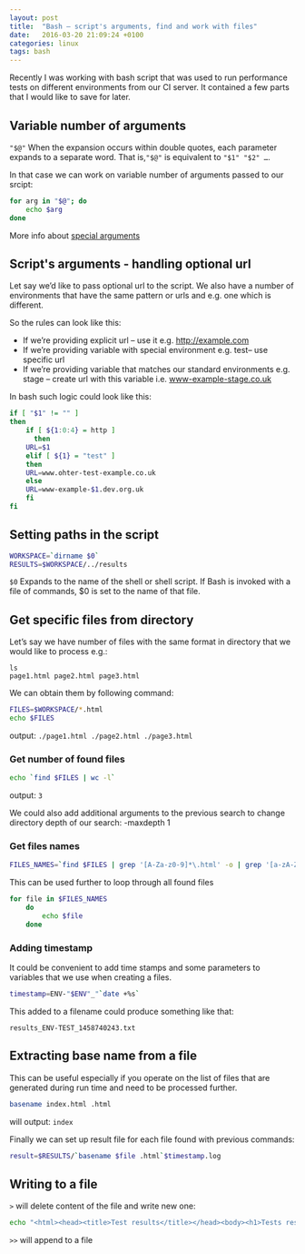 ```yaml
---
layout: post
title:  "Bash – script's arguments, find and work with files"
date:   2016-03-20 21:09:24 +0100
categories: linux
tags: bash
---
```

Recently I was working with bash script that was used to run performance tests on different environments from our CI server. It contained a few parts that I would like to save for later. 

## Variable number of arguments
`"$@"`
When the expansion occurs within double quotes, each parameter expands to a separate word. That is,`"$@"` is equivalent to `"$1" "$2" …`.

In that case we can work on variable number of arguments passed to our srcipt:

```bash
for arg in "$@"; do
    echo $arg
done
```

More info about [special arguments](https://www.gnu.org/software/bash/manual/html_node/Special-Parameters.html)

## Script's arguments - handling optional url

Let say we’d like to pass optional url to the script. We also have a number of environments that have the same pattern or urls and e.g. one which is different.

So the rules can look like this:

- If we’re providing explicit url – use it e.g. http://example.com
- If we’re providing variable with special environment e.g. test– use specific url 
- If we’re providing variable that matches our standard environments e.g. stage – create url with this variable i.e. www-example-stage.co.uk   

In bash such logic could look like this:

```bash
if [ "$1" != "" ]
then
    if [ ${1:0:4} = http ]
      then
 	URL=$1
    elif [ ${1} = "test" ]
    then
 	URL=www.ohter-test-example.co.uk
    else
 	URL=www-example-$1.dev.org.uk   
    fi
fi
```

## Setting paths in the script

```bash
WORKSPACE=`dirname $0`
RESULTS=$WORKSPACE/../results
```

`$0` Expands to the name of the shell or shell script. If Bash is invoked with a file of commands, $0 is set to the name of that file. 

## Get specific files from directory

Let’s say we have number of files with the same format in directory that we would like to process e.g.:

```
ls
page1.html page2.html page3.html
```

We can obtain them by following command:

```bash
FILES=$WORKSPACE/*.html
echo $FILES
```

output: 
`./page1.html ./page2.html ./page3.html`

### Get number of found files 

```bash
echo `find $FILES | wc -l`
```

output: `3`

We could also add additional arguments to the previous search to change directory depth of our search:
	 -maxdepth 1


### Get files names 

```bash
FILES_NAMES=`find $FILES | grep '[A-Za-z0-9]*\.html' -o | grep '[a-zA-Z0-9]*' -o`
```

This can be used further to loop through all found files

```bash
for file in $FILES_NAMES
    do
    	echo $file
    done
```

### Adding timestamp

It could be convenient to add time stamps and some parameters to variables that we use when creating a files. 

```bash
timestamp=ENV-"$ENV"_"`date +%s`
```
This added to a filename could produce something like that: 

`results_ENV-TEST_1458740243.txt`


## Extracting base name from a file
This can be useful especially if you operate on the list of files that are generated during run time and need to be processed further.

```bash
basename index.html .html
```

will output:
	`index`

Finally we can set up result file for each file found with previous commands: 

```bash
result=$RESULTS/`basename $file .html`$timestamp.log
```

## Writing to a file

`>` will delete content of the file and write new one:

```bash
echo "<html><head><title>Test results</title></head><body><h1>Tests results</h1>" > $RESULTS/results.html
```	

`>>` will append to a file

